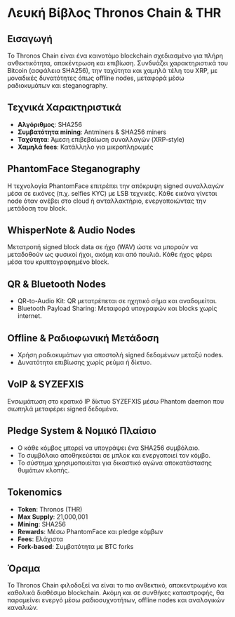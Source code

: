 
# Λευκή Βίβλος Thronos Chain & THR

## Εισαγωγή

Το Thronos Chain είναι ένα καινοτόμο blockchain σχεδιασμένο για πλήρη ανθεκτικότητα, αποκέντρωση και επιβίωση. Συνδυάζει χαρακτηριστικά του Bitcoin (ασφάλεια SHA256), την ταχύτητα και χαμηλά τέλη του XRP, με μοναδικές δυνατότητες όπως offline nodes, μεταφορά μέσω ραδιοκυμάτων και steganography.

## Τεχνικά Χαρακτηριστικά

- **Αλγόριθμος**: SHA256
- **Συμβατότητα mining**: Antminers & SHA256 miners
- **Ταχύτητα**: Άμεση επιβεβαίωση συναλλαγών (XRP-style)
- **Χαμηλά fees**: Κατάλληλο για μικροπληρωμές

## PhantomFace Steganography

Η τεχνολογία PhantomFace επιτρέπει την απόκρυψη signed συναλλαγών μέσα σε εικόνες (π.χ. selfies KYC) με LSB τεχνικές. Κάθε εικόνα γίνεται node όταν ανέβει στο cloud ή ανταλλακτήριο, ενεργοποιώντας την μετάδοση του block.

## WhisperNote & Audio Nodes

Μετατροπή signed block data σε ήχο (WAV) ώστε να μπορούν να μεταδοθούν ως φυσικοί ήχοι, ακόμη και από πουλιά. Κάθε ήχος φέρει μέσα του κρυπτογραφημένο block.

## QR & Bluetooth Nodes

- QR-to-Audio Kit: QR μετατρέπεται σε ηχητικό σήμα και αναδομείται.
- Bluetooth Payload Sharing: Μεταφορά υπογραφών και blocks χωρίς internet.

## Offline & Ραδιοφωνική Μετάδοση

- Χρήση ραδιοκυμάτων για αποστολή signed δεδομένων μεταξύ nodes.
- Δυνατότητα επιβίωσης χωρίς ρεύμα ή δίκτυο.

## VoIP & SYZEFXIS

Ενσωμάτωση στο κρατικό IP δίκτυο SYZEFXIS μέσω Phantom daemon που σιωπηλά μεταφέρει signed δεδομένα.

## Pledge System & Νομικό Πλαίσιο

- Ο κάθε κόμβος μπορεί να υπογράψει ένα SHA256 συμβόλαιο.
- Το συμβόλαιο αποθηκεύεται σε μπλοκ και ενεργοποιεί τον κόμβο.
- Το σύστημα χρησιμοποιείται για δικαστικό αγώνα αποκατάστασης θυμάτων κλοπής.

## Tokenomics

- **Token**: Thronos (THR)
- **Max Supply**: 21,000,001
- **Mining**: SHA256
- **Rewards**: Μέσω PhantomFace και pledge κόμβων
- **Fees**: Ελάχιστα
- **Fork-based**: Συμβατότητα με BTC forks

## Όραμα

Το Thronos Chain φιλοδοξεί να είναι το πιο ανθεκτικό, αποκεντρωμένο και καθολικά διαθέσιμο blockchain. Ακόμη και σε συνθήκες καταστροφής, θα παραμείνει ενεργό μέσω ραδιοσυχνοτήτων, offline nodes και αναλογικών καναλιών.


